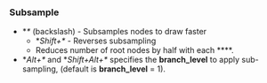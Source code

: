 ### Subsample

[](https://github.com/GaiaViz/GaiaViz/wiki/User-Commands#subsample)

- **\** (backslash) - Subsamples nodes to draw faster
    - **Shift+\** - Reverses subsampling
    - Reduces number of root nodes by half with each **\**.
- **Alt+\** and **Shift+Alt+\** specifies the **branch_level** to apply sub-sampling, (default is **branch_level** = 1).